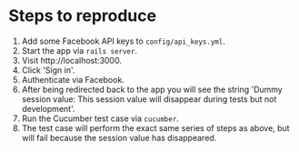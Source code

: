 Steps to reproduce
==================

1. Add some Facebook API keys to `config/api_keys.yml`.
2. Start the app via `rails server`.
3. Visit http://localhost:3000.
4. Click 'Sign in'.
5. Authenticate via Facebook.
6. After being redirected back to the app you will see the string 'Dummy session value: This session value will disappear during tests but not development'.
7. Run the Cucumber test case via `cucumber`.
8. The test case will perform the exact same series of steps as above, but will fail because the session value has disappeared.